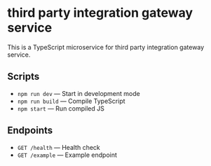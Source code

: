 # third party integration gateway service

This is a TypeScript microservice for third party integration gateway service.

## Scripts

- `npm run dev` — Start in development mode
- `npm run build` — Compile TypeScript
- `npm start` — Run compiled JS

## Endpoints

- `GET /health` — Health check
- `GET /example` — Example endpoint
